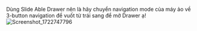 Dùng Slide Able Drawer nên là hãy chuyển navigation mode của máy ảo về 3-button navigation để vuốt từ trái sang để mở Drawer ạ!  
![Screenshot_1722747796](https://github.com/user-attachments/assets/4f9a8f8e-e345-4598-86b7-528afab8642e)
